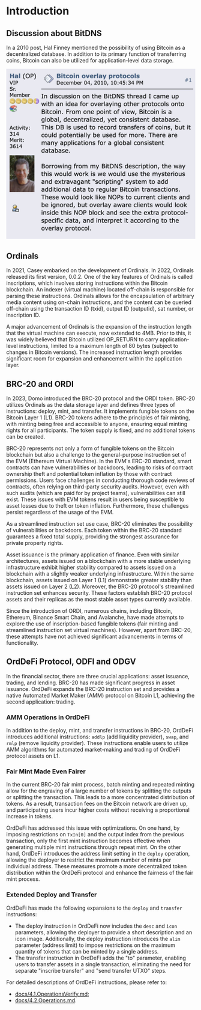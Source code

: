 # Introduction

## Discussion about BitDNS

In a 2010 post, Hal Finney mentioned the possibility of using Bitcoin as a decentralized database. In addition to its primary function of transferring coins, Bitcoin can also be utilized for application-level data storage.  

![half_bitcoin_overlay_protocols](https://github.com/OrdDefi/OrdDefi-Virtual-Machine/blob/bc94cc4ed771f251a1ba46ad7e975e716cb7b5ff/docs/imgs/half_bitcoin_overlay_protocols.jpeg)

## Ordinals

In 2021, Casey embarked on the development of Ordinals. In 2022, Ordinals released its first version, 0.0.2. One of the key features of Ordinals is called inscriptions, which involves storing instructions within the Bitcoin blockchain. An indexer (virtual machine) located off-chain is responsible for parsing these instructions. Ordinals allows for the encapsulation of arbitrary media content using on-chain instructions, and the content can be queried off-chain using the transaction ID (txid), output ID (outputid), sat number, or inscription ID.

A major advancement of Ordinals is the expansion of the instruction length that the virtual machine can execute, now extended to 4MB. Prior to this, it was widely believed that Bitcoin utilized OP_RETURN to carry application-level instructions, limited to a maximum length of 80 bytes (subject to changes in Bitcoin versions). The increased instruction length provides significant room for expansion and enhancement within the application layer.

## BRC-20 and ORDI

In 2023, Domo introduced the BRC-20 protocol and the ORDI token. BRC-20 utilizes Ordinals as the data storage layer and defines three types of instructions: deploy, mint, and transfer. It implements fungible tokens on the Bitcoin Layer 1 (L1). BRC-20 tokens adhere to the principles of fair minting, with minting being free and accessible to anyone, ensuring equal minting rights for all participants. The token supply is fixed, and no additional tokens can be created.

BRC-20 represents not only a form of fungible tokens on the Bitcoin blockchain but also a challenge to the general-purpose instruction set of the EVM (Ethereum Virtual Machine). In the EVM's ERC-20 standard, smart contracts can have vulnerabilities or backdoors, leading to risks of contract ownership theft and potential token inflation by those with contract permissions. Users face challenges in conducting thorough code reviews of contracts, often relying on third-party security audits. However, even with such audits (which are paid for by project teams), vulnerabilities can still exist. These issues with EVM tokens result in users being susceptible to asset losses due to theft or token inflation. Furthermore, these challenges persist regardless of the usage of the EVM.

As a streamlined instruction set use case, BRC-20 eliminates the possibility of vulnerabilities or backdoors. Each token within the BRC-20 standard guarantees a fixed total supply, providing the strongest assurance for private property rights.

Asset issuance is the primary application of finance. Even with similar architectures, assets issued on a blockchain with a more stable underlying infrastructure exhibit higher stability compared to assets issued on a blockchain with a slightly weaker underlying infrastructure. Within the same blockchain, assets issued on Layer 1 (L1) demonstrate greater stability than assets issued on Layer 2 (L2). Moreover, the BRC-20 protocol's streamlined instruction set enhances security. These factors establish BRC-20 protocol assets and their replicas as the most stable asset types currently available.

Since the introduction of ORDI, numerous chains, including Bitcoin, Ethereum, Binance Smart Chain, and Avalanche, have made attempts to explore the use of inscription-based fungible tokens (fair minting and streamlined instruction set virtual machines). However, apart from BRC-20, these attempts have not achieved significant advancements in terms of functionality.

## OrdDeFi Protocol, ODFI and ODGV

In the financial sector, there are three crucial applications: asset issuance, trading, and lending. BRC-20 has made significant progress in asset issuance. OrdDeFi expands the BRC-20 instruction set and provides a native Automated Market Maker (AMM) protocol on Bitcoin L1, achieving the second application: trading.

### AMM Operations in OrdDeFi

In addition to the deploy, mint, and transfer instructions in BRC-20, OrdDeFi introduces additional instructions: `addlp` (add liquidity provider), `swap`, and `rmlp` (remove liquidity provider). These instructions enable users to utilize AMM algorithms for automated market-making and trading of OrdDeFi protocol assets on L1.

### Fair Mint Made Even Fairer

In the current BRC-20 fair mint process, batch minting and repeated minting allow for the engraving of a large number of tokens by splitting the outputs or splitting the transaction. This leads to a more concentrated distribution of tokens. As a result, transaction fees on the Bitcoin network are driven up, and participating users incur higher costs without receiving a proportional increase in tokens.

OrdDeFi has addressed this issue with optimizations. On one hand, by imposing restrictions on `TxIn[0]` and the output index from the previous transaction, only the first mint instruction becomes effective when generating multiple mint instructions through repeat mint. On the other hand, OrdDeFi introduces the address limit setting in the `deploy` operation, allowing the deployer to restrict the maximum number of mints per individual address. These measures promote a more decentralized token distribution within the OrdDeFi protocol and enhance the fairness of the fair mint process.

### Extended Deploy and Transfer
OrdDeFi has made the following expansions to the `deploy` and `transfer` instructions:

* The deploy instruction in OrdDeFi now includes the `desc` and `icon` parameters, allowing the deployer to provide a short description and an icon image. Additionally, the deploy instruction introduces the `alim` parameter (address limit) to impose restrictions on the maximum quantity of tokens that can be minted by a single address.
* The transfer instruction in OrdDeFi adds the "to" parameter, enabling users to transfer assets in a single transaction, eliminating the need for separate "inscribe transfer" and "send transfer UTXO" steps. 

For detailed descriptions of OrdDeFi instructions, please refer to:  
* [docs/4.1.OperationsVerify.md](https://github.com/OrdDefi/OrdDefi-Virtual-Machine/blob/main/docs/4.1.OperationsVerify.md);  
* [docs/4.2.Operations.md](https://github.com/OrdDefi/OrdDefi-Virtual-Machine/blob/main/docs/4.2.Operations.md).  
